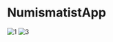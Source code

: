 # NumismatistApp

![1](https://github.com/Yulia2120/NumismatistApp/assets/87224511/322f2833-c5ee-4c26-9faa-6052c46be220)
![3](https://github.com/Yulia2120/NumismatistApp/assets/87224511/ee108dbc-1b73-4ffa-bc89-275244d27cda)

